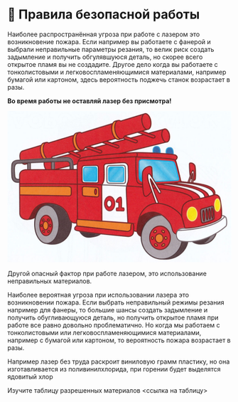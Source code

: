 # 📔 Правила безопасной работы

Наиболее распространённая угроза при работе с лазером это возникновение пожара. Если например вы работаете с фанерой и выбрали неправильные параметры резания, то велик риск создать задымление и получить обгулявшуюся деталь, но скорее всего открытое пламя вы не создадите. Другое дело когда вы работаете с тонколистовыми и легковоспламеняющимися материалами, например бумагой или картоном, здесь вероятность поджечь станок возрастает в разы.

**Во время работы не оставляй лазер без присмотра!**

![](.gitbook/assets/2819.jpg)

&#x20;

Другой опасный фактор при работе лазером, это использование неправильных материалов.

​Наиболее вероятная угроза при использовании лазера это возникновении пожара. Если выбрать неправильный режимы резания например для фанеры, то большие шансы создать задымление и получить обугливающуюся деталь, но получить открытое пламя при работе все равно довольно проблематично. Но когда мы работаем с тонколистовыми или легковоспламеняющимися  материалами, например с бумагой или картоном, то вероятность пожара возрастает в разы.

Например лазер без труда раскроит виниловую грамм пластику, но она изготавливается из поливинилхлорида, при горении будет выделятся ядовитый хлор

Изучите таблицу разрешенных материалов <ссылка на таблицу>
